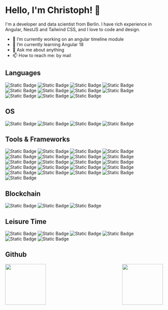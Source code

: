 # Hello, I'm Christoph! 👋

I'm a developer and data scientist from Berlin. I have rich experience in Angular, NestJS and Tailwind CSS, and I love to code and design.

- 🔭 I’m currently working on an angular timeline module
- 🌱 I’m currently learning Angular 18
- 💬 Ask me about anything
- 📫 How to reach me: by mail

## Languages  
<p align="left">
  <img alt="Static Badge" src="https://img.shields.io/badge/1572B6.svg?style=for-the-badge&logo=css3&logoColor=white" />
  
  <img alt="Static Badge" src="https://img.shields.io/badge/CSS3-1572B6.svg?style=for-the-badge&logo=css3&logoColor=white" />
  <img alt="Static Badge" src="https://img.shields.io/badge/HTML5-E34F26.svg?style=for-the-badge&logo=html5&logoColor=white" />
  <img alt="Static Badge" src="https://img.shields.io/badge/JavaScript-F7DF1E.svg?style=for-the-badge&logo=javascript&logoColor=black" />
  <img alt="Static Badge" src="https://img.shields.io/badge/Jest-C21325.svg?style=for-the-badge&logo=jest&logoColor=white" />
  <img alt="Static Badge" src="https://img.shields.io/badge/markdown-000000.svg?style=for-the-badge&logo=markdown&logoColor=white">
  <img alt="Static Badge" src="https://img.shields.io/badge/Redux-764ABC.svg?style=for-the-badge&logo=redux&logoColor=white" />
  <img alt="Static Badge" src="https://img.shields.io/badge/SASS-CC6699.svg?style=for-the-badge&logo=sass&logoColor=white" />
  <img alt="Static Badge" src="https://img.shields.io/badge/TypeScript-007ACC.svg?style=for-the-badge&logo=typescript&logoColor=white" />
  <img alt="Static Badge" src="https://img.shields.io/badge/mysql-4479A1.svg?style=for-the-badge&logo=mysql&logoColor=white">
  <img alt="Static Badge" src="https://img.shields.io/badge/plotly-3F4F75.svg?style=for-the-badge&logo=plotly&logoColor=white">
</p>

## OS
<p align="left">
  <img alt="Static Badge" src="https://img.shields.io/badge/debian-A81D33.svg?style=for-the-badge&logo=debian&logoColor=white">
  <img alt="Static Badge" src="https://img.shields.io/badge/elementary-64BAFF.svg?style=for-the-badge&logo=elementary&logoColor=white">
  <img alt="Static Badge" src="https://img.shields.io/badge/endeavour_os-7F7FFF.svg?style=for-the-badge&logo=endeavouros&logoColor=white">
  <img alt="Static Badge" src="https://img.shields.io/badge/macos-000000.svg?style=for-the-badge&logo=macos&logoColor=white">
</p>

## Tools & Frameworks
<p align="left">
  <img alt="Static Badge" src="https://img.shields.io/badge/Angular-ffffff.svg?style=for-the-badge&logo=angular&logoColor=red">
  <img alt="Static Badge" src="https://img.shields.io/badge/affinity_designer-134881.svg?style=for-the-badge&logo=affinitydesigner&logoColor=white">
  <img alt="Static Badge" src="https://img.shields.io/badge/apache_cordova-E8E8E8.svg?style=for-the-badge&logo=apachecordova&logoColor=black">
  <img alt="Static Badge" src="https://img.shields.io/badge/dash-008DE4.svg?style=for-the-badge&logo=dash&logoColor=white">
  <img alt="Static Badge" src="https://img.shields.io/badge/diagrams.net-F08705.svg?style=for-the-badge&logo=diagramsdotnet&logoColor=white">
  <img alt="Static Badge" src="https://img.shields.io/badge/discord-5865F2.svg?style=for-the-badge&logo=discord&logoColor=white">
  <img alt="Static Badge" src="https://img.shields.io/badge/docker-2496ED.svg?style=for-the-badge&logo=docker&logoColor=white">
  <img alt="Static Badge" src="https://img.shields.io/badge/Git-F05032.svg?style=for-the-badge&logo=git&logoColor=white" />
  <img alt="Static Badge" src="https://img.shields.io/badge/githubpages-222222.svg?style=for-the-badge&logo=githubpages&logoColor=white">
  <img alt="Static Badge" src="https://img.shields.io/badge/googleanalytics-E37400.svg?style=for-the-badge&logo=googleanalytics&logoColor=white">
  <img alt="Static Badge" src="https://img.shields.io/badge/jira-0052CC.svg?style=for-the-badge&logo=jira&logoColor=white">
  <img alt="Static Badge" src="https://img.shields.io/badge/medium-000000.svg?style=for-the-badge&logo=medium&logoColor=white">
  <img alt="Static Badge" src="https://img.shields.io/badge/mocha-8D6748.svg?style=for-the-badge&logo=mocha&logoColor=white">
  <img alt="Static Badge" src="https://img.shields.io/badge/mongo_db-%2347A248.svg?style=for-the-badge&logo=mongodb&logoColor=white">
  <img alt="Static Badge" src="https://img.shields.io/badge/nestjs-E0234E.svg?style=for-the-badge&logo=nestjs&logoColor=white">
  <img alt="Static Badge" src="https://img.shields.io/badge/nginx-009639.svg?style=for-the-badge&logo=nginx&logoColor=white">
  <img alt="Static Badge" src="https://img.shields.io/badge/node_js-5FA04E.svg?style=for-the-badge&logo=nodedotjs&logoColor=white">
  <img alt="Static Badge" src="https://img.shields.io/badge/npm-CB3837.svg?style=for-the-badge&logo=npm&logoColor=white">
  <img alt="Static Badge" src="https://img.shields.io/badge/outline-000000.svg?style=for-the-badge&logo=outline&logoColor=white">
  <img alt="Static Badge" src="https://img.shields.io/badge/reactivex-B7178C.svg?style=for-the-badge&logo=reactivex&logoColor=white">
  <img alt="Static Badge" src="https://img.shields.io/badge/swagger-85EA2D.svg?style=for-the-badge&logo=swagger&logoColor=black">
</p>

## Blockchain
<p align="left">
  <img alt="Static Badge" src="https://img.shields.io/badge/algorand-000000.svg?style=for-the-badge&logo=algorand&logoColor=white">
  <img alt="Static Badge" src="https://img.shields.io/badge/polkadot-E6007A.svg?style=for-the-badge&logo=polkadot&logoColor=white">
  <img alt="Static Badge" src="https://img.shields.io/badge/solana-9945FF.svg?style=for-the-badge&logo=solana&logoColor=white">
</p>

## Leisure Time
<p align="left">
  <img alt="Static Badge" src="https://img.shields.io/badge/hackerrank-00EA64.svg?style=for-the-badge&logo=hackerrank&logoColor=white">
  <img alt="Static Badge" src="https://img.shields.io/badge/homeassistant-18BCF2.svg?style=for-the-badge&logo=homeassistant&logoColor=white">
  <img alt="Static Badge" src="https://img.shields.io/badge/komoot-6AA127.svg?style=for-the-badge&logo=komoot&logoColor=white">
  <img alt="Static Badge" src="https://img.shields.io/badge/mqtt-660066.svg?style=for-the-badge&logo=mqtt&logoColor=white">
  <img alt="Static Badge" src="https://img.shields.io/badge/openmediavault-5DACDF.svg?style=for-the-badge&logo=openmediavault&logoColor=white">
  <img alt="Static Badge" src="https://img.shields.io/badge/proxmox-E57000.svg?style=for-the-badge&logo=proxmox&logoColor=white">
</p>

## Github
<p align="center">
  <img style="float: left; height:130px" src="https://github-readme-stats.vercel.app/api?username=christophhu&show_icons=true&theme=dark&hide_title=true" />
  &nbsp;
  <img style="float: right; height:130px" src="https://github-readme-stats.vercel.app/api/top-langs/?username=christophhu&layout=compact&theme=dark&hide_title=true" />
</p>
